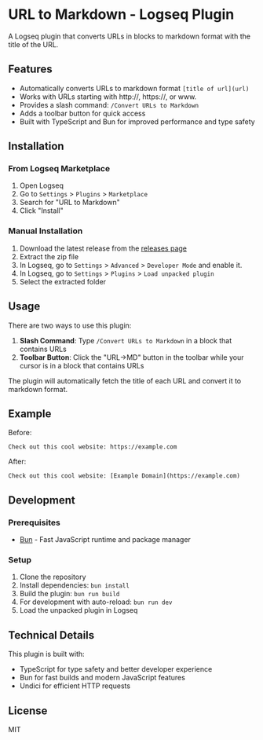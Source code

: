 # URL to Markdown - Logseq Plugin

A Logseq plugin that converts URLs in blocks to markdown format with the title of the URL.

## Features

- Automatically converts URLs to markdown format `[title of url](url)`
- Works with URLs starting with http://, https://, or www.
- Provides a slash command: `/Convert URLs to Markdown`
- Adds a toolbar button for quick access
- Built with TypeScript and Bun for improved performance and type safety

## Installation

### From Logseq Marketplace

1. Open Logseq
2. Go to `Settings` > `Plugins` > `Marketplace`
3. Search for "URL to Markdown"
4. Click "Install"

### Manual Installation

1. Download the latest release from the [releases page](https://github.com/yourusername/logseq-url-to-markdown/releases)
2. Extract the zip file
3. In Logseq, go to `Settings` > `Advanced` > `Developer Mode` and enable it.
4. In Logseq, go to `Settings` > `Plugins` > `Load unpacked plugin`
5. Select the extracted folder

## Usage

There are two ways to use this plugin:

1. **Slash Command**: Type `/Convert URLs to Markdown` in a block that contains URLs
2. **Toolbar Button**: Click the "URL→MD" button in the toolbar while your cursor is in a block that contains URLs

The plugin will automatically fetch the title of each URL and convert it to markdown format.

## Example

Before:
```
Check out this cool website: https://example.com
```

After:
```
Check out this cool website: [Example Domain](https://example.com)
```

## Development

### Prerequisites

- [Bun](https://bun.sh/) - Fast JavaScript runtime and package manager

### Setup

1. Clone the repository
2. Install dependencies: `bun install`
3. Build the plugin: `bun run build`
4. For development with auto-reload: `bun run dev`
5. Load the unpacked plugin in Logseq

## Technical Details

This plugin is built with:
- TypeScript for type safety and better developer experience
- Bun for fast builds and modern JavaScript features
- Undici for efficient HTTP requests

## License

MIT
